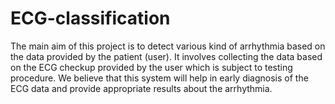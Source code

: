 # ECG-classification
The main aim of this project is to detect various kind of arrhythmia based on the data provided by the patient (user). It involves collecting the data based on the ECG checkup provided by the user which is subject to testing procedure. We believe that this system will help in early diagnosis of the ECG data and provide appropriate results about the arrhythmia.
